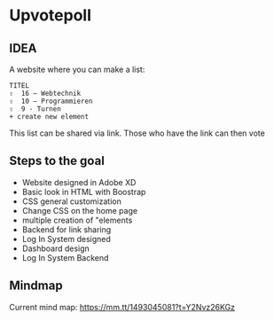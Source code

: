 # Upvotepoll

## IDEA

A website where you can make a list:

```
TITEL
⇧  16 – Webtechnik
⇧  10 – Programmieren
⇧  9 - Turnen
+ create new element
```

This list can be shared via link.
Those who have the link can then vote

## Steps to the goal

+ Website designed in Adobe XD
+ Basic look in HTML with Boostrap
+ CSS general customization
+ Change CSS on the home page
+ multiple creation of "elements
+ Backend for link sharing
+ Log In System designed
+ Dashboard design
+ Log In System Backend

## Mindmap
Current mind map: https://mm.tt/1493045081?t=Y2Nvz26KGz

